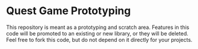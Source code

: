 # Quest Game Prototyping

This repository is meant as a prototyping and scratch area. Features in this code will be promoted to an existing or new library, or they will be deleted. Feel free to fork this code, but do not depend on it directly for your projects.
